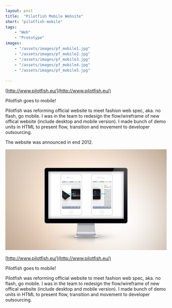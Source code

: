 ```yaml
---
layout: post
title:  "Pilotfish Mobile Website"
short: "pilotfish-mobile"
tags:
    - "Web"
    - "Prototype"
images: 
    - "/assets/images/pf_mobile1.jpg"
    - "/assets/images/pf_mobile2.jpg"
    - "/assets/images/pf_mobile3.jpg"
    - "/assets/images/pf_mobile4.jpg"
    - "/assets/images/pf_mobile5.jpg"

---
```

[http://www.pilotfish.eu/](http://www.pilotfish.eu/)

Pilotfish goes to mobile!

Pilotfish was reforming official website to meet fashion web spec, aka. no flash, go mobile. I was in the team to redesign the flow/wireframe of new offical website (include desktop and mobile version). I made bunch of demo units in HTML to present flow, transition and movement to developer outsourcing.

The website was announced in end 2012.
<!--more-->
![Pilotfish Mobile Website](/assets/images/pf_mobile1.jpg)

[http://www.pilotfish.eu/](http://www.pilotfish.eu/)

Pilotfish goes to mobile!

Pilotfish was reforming official website to meet fashion web spec, aka. no flash, go mobile. I was in the team to redesign the flow/wireframe of new offical website (include desktop and mobile version). I made bunch of demo units in HTML to present flow, transition and movement to developer outsourcing.